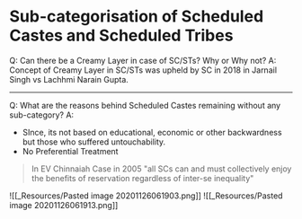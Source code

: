# Sub-categorisation of Scheduled Castes and Scheduled Tribes 

Q: Can there be a Creamy Layer in case of SC/STs? Why or Why not? 
A: Concept of Creamy Layer in SC/STs was upheld by SC in 2018 in Jarnail Singh vs Lachhmi Narain Gupta.

---

Q: What are the reasons behind Scheduled Castes remaining without any sub-category?
A: 
- SInce, its not based on educational, economic or other backwardness but those who suffered untouchability.
- No Preferential Treatment
> In EV Chinnaiah Case in 2005
> "all SCs can and must collectively enjoy the benefits of reservation regardless of inter-se inequality"  

![[_Resources/Pasted image 20201126061903.png]]
![[_Resources/Pasted image 20201126061913.png]]
